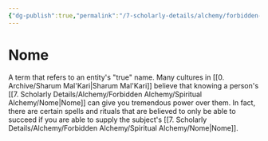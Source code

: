 ```yaml
---
{"dg-publish":true,"permalink":"/7-scholarly-details/alchemy/forbidden-alchemy/spiritual-alchemy/nome/","noteIcon":""}
---
```


# Nome

A term that refers to an entity's "true" name. Many cultures in [[0. Archive/Sharum Mal'Kari\|Sharum Mal'Kari]] believe that knowing a person's [[7. Scholarly Details/Alchemy/Forbidden Alchemy/Spiritual Alchemy/Nome\|Nome]] can give you tremendous power over them. In fact, there are certain spells and rituals that are believed to only be able to succeed if you are able to supply the subject's [[7. Scholarly Details/Alchemy/Forbidden Alchemy/Spiritual Alchemy/Nome\|Nome]]. 